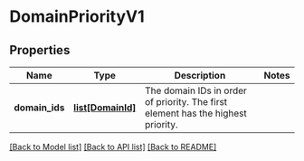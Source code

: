 # DomainPriorityV1

## Properties
Name | Type | Description | Notes
------------ | ------------- | ------------- | -------------
**domain_ids** | [**list[DomainId]**](DomainId.md) | The domain IDs in order of priority. The first element has the highest priority.  | 

[[Back to Model list]](../README.md#documentation-for-models) [[Back to API list]](../README.md#documentation-for-api-endpoints) [[Back to README]](../README.md)


